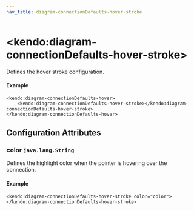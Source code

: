 ```yaml
---
nav_title: diagram-connectionDefaults-hover-stroke
---
```


# \<kendo:diagram-connectionDefaults-hover-stroke\>

Defines the hover stroke configuration.

#### Example
    <kendo:diagram-connectionDefaults-hover>
        <kendo:diagram-connectionDefaults-hover-stroke></kendo:diagram-connectionDefaults-hover-stroke>
    </kendo:diagram-connectionDefaults-hover>

## Configuration Attributes

### color `java.lang.String`

Defines the highlight color when the pointer is hovering over the connection.

#### Example
    <kendo:diagram-connectionDefaults-hover-stroke color="color">
    </kendo:diagram-connectionDefaults-hover-stroke>

